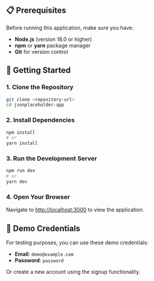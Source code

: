 
## 📋 Prerequisites

Before running this application, make sure you have:

- **Node.js** (version 18.0 or higher)
- **npm** or **yarn** package manager
- **Git** for version control

## 🚀 Getting Started

### 1. Clone the Repository

```bash
git clone <repository-url>
cd jsonplaceholder-app
```

### 2. Install Dependencies

```bash
npm install
# or
yarn install
```

### 3. Run the Development Server

```bash
npm run dev
# or
yarn dev
```

### 4. Open Your Browser

Navigate to [http://localhost:3000](http://localhost:3000) to view the application.

## 🔐 Demo Credentials

For testing purposes, you can use these demo credentials:

- **Email**: `demo@example.com`
- **Password**: `password`

Or create a new account using the signup functionality.

